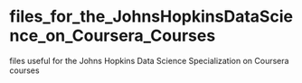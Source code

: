 # files_for_the_JohnsHopkinsDataScience_on_Coursera_Courses
files useful for the Johns Hopkins Data Science Specialization on Coursera courses
